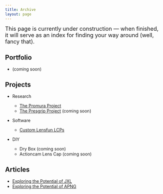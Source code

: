 ```yaml
---
title: Archive
layout: page
---
```


<font size="4">
This page is currently under construction — when finished, it will serve as an index for finding your way around (well, fancy that).
</font>

## Portfolio ##

- (coming soon)

## Projects ##

- Research

  - [The Promura Project](https://martbetz.github.io/photography/2022/08/21/the-promura-project.html)
  - [The Presgrip Project](https://github.com/martbetz/The-Presgrip-Project) (coming soon)

- Software
  - [Custom Lensfun LCPs](https://martbetz.github.io/photography/computing/2022/08/23/custom-lensfun-lcps.html)

- DIY

  - Dry Box (coming soon)
  - Actioncam Lens Cap (coming soon)

## Articles ##

- [Exploring the Potential of JXL](https://martbetz.github.io/photography/computing/2022/10/27/exploring-jpegxl.html)
- [Exploring the Potential of APNG](https://martbetz.github.io/photography/computing/2022/10/02/03-08-exploring-apng.html)